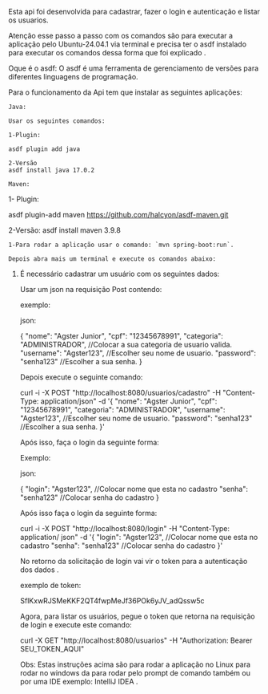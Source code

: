    Esta api foi desenvolvida para cadastrar, fazer o login e autenticação e listar os usuarios.

   Atenção esse passo a passo com os comandos são para executar a aplicação pelo Ubuntu-24.04.1 via terminal e precisa ter o asdf instalado para executar os comandos dessa forma que foi explicado .

   Oque é o asdf: O asdf é uma ferramenta de gerenciamento de versões para diferentes linguagens de programação. 

   Para o funcionamento da Api tem que instalar as seguintes aplicações:
    
    Java:
    
    Usar os seguintes comandos:

    1-Plugin: 

    asdf plugin add java

    2-Versão
    asdf install java 17.0.2

    Maven:

   1- Plugin:

   asdf plugin-add maven  https://github.com/halcyon/asdf-maven.git

   2-Versão:
    asdf install maven 3.9.8 



    

    1-Para rodar a aplicação usar o comando: `mvn spring-boot:run`.

    Depois abra mais um terminal e execute os comandos abaixo:

  
   
1. É necessário cadastrar um usuário com os seguintes dados:
    
    Usar um json na requisição Post contendo:

    exemplo: 

    json:

    {
     "nome": "Agster Junior",
     "cpf": "12345678991",
     "categoria": "ADMINISTRADOR", //Colocar a sua categoria de usuario valida.
     "username": "Agster123", //Escolher seu nome de usuario.
     "password": "senha123"   //Escolher a sua senha.
    }

    Depois execute o seguinte comando:
   
   curl -i -X POST "http://localhost:8080/usuarios/cadastro" -H "Content-Type: application/json" -d 
   '{
     "nome": "Agster Junior",
     "cpf": "12345678991",
     "categoria": "ADMINISTRADOR",
     "username": "Agster123", //Escolher seu nome de usuario.
     "password": "senha123"   //Escolher a sua senha.
    }'

   Após isso, faça o login da seguinte forma:

   Exemplo:

   json:

   {
     "login": "Agster123", //Colocar nome que esta no cadastro
     "senha": "senha123"   //Colocar senha do cadastro
   }


    Após isso faça o login da seguinte forma:


    curl -i -X POST "http://localhost:8080/login" -H "Content-Type: application/   json" -d 
    '{
       "login": "Agster123", //Colocar nome que esta no cadastro
       "senha": "senha123"   //Colocar senha do cadastro
     }'

     No retorno da solicitação de login vai vir o token para a autenticação dos dados .

     exemplo de token:

     SflKxwRJSMeKKF2QT4fwpMeJf36POk6yJV_adQssw5c
     



    Agora, para listar os usuários, pegue o token que retorna na requisição de login e execute este comando:


    curl -X GET "http://localhost:8080/usuarios" -H "Authorization: Bearer SEU_TOKEN_AQUI"
  
    Obs: Estas instruções acima são para rodar a aplicação no Linux para rodar no windows da para rodar pelo prompt de comando também ou por uma IDE exemplo: IntelliJ IDEA   .

